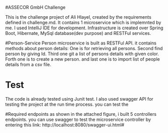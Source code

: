 #ASSECOR GmbH Challenge 

This is the challenge project of Ali Hlayel, created by the requirements defined in challenge.md. It contains 1 microservice which is implemnted by me.
I used IntelliJ IDE for development. Infrastructure is created over Spring Boot, Hibernate, MySql database(dev purpose) and  RESTFul services.

#Person-Service
Person microservice is built as RESTFul API. it contains methods about person details: 
One is for retrieving all persons.
Second find person by giving Id.
Third one git a list of persons details with given color.
Forth one is to create a new person.
and last one is to import list of people details from a csv file.

# Test
The code is already tested using Junit test. I also used swagger API for testing the project at the run time process. 
you can test the 

#Required endpoints
as shown in the attached figure, i built 5  controllers endpoints. 
you can use swagger to test the microservice controller by entering this link:
http://localhost:8080/swagger-ui.html#


